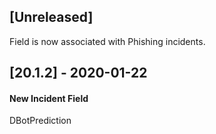 ## [Unreleased]
Field is now associated with Phishing incidents.

## [20.1.2] - 2020-01-22
#### New Incident Field
DBotPrediction